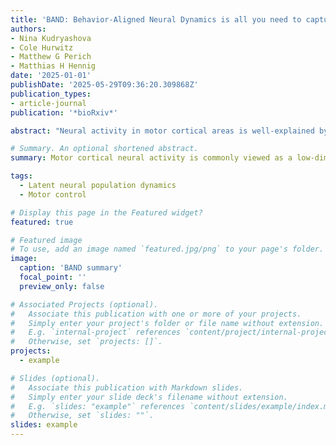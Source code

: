 ```yaml
---
title: 'BAND: Behavior-Aligned Neural Dynamics is all you need to capture motor corrections'
authors:
- Nina Kudryashova
- Cole Hurwitz
- Matthew G Perich
- Matthias H Hennig
date: '2025-01-01'
publishDate: '2025-05-29T09:36:20.309868Z'
publication_types:
- article-journal
publication: '*bioRxiv*'

abstract: "Neural activity in motor cortical areas is well-explained by latent neural population dynamics: the motor preparation phase sets the initial condition for the movement while the dynamics that unfold during the motor execution phase orchestrate the sequence of muscle activations. While preparatory activity explains a large fraction of both neural and behavior variability during the execution of a planned movement, it cannot account for corrections and adjustments during movements as this requires sensory feedback not available during planning. Therefore, accounting for unplanned, sensoryguided movement requires knowledge of relevant inputs to the motor cortex from other brain areas. Here, we provide evidence that these inputs cause transient deviations from an autonomous neural population trajectory, and show that these dynamics cannot be found by unsupervised inference methods. We introduce the new Behavior-Aligned Neural Dynamics (BAND) model, which exploits semi-supervised learning to predict both planned and unplanned movements from neural activity in the motor cortex that can be missed by unsupervised inference methods. Our analysis using BAND suggests that 1) transient motor corrections are encoded in small neural variability; 2) motor corrections are encoded in a sparse sub-population of primary motor cortex neurons (M1); and 3) combining latent dynamical modeling with behavior supervision allows for capturing both the movement plan and corrections."

# Summary. An optional shortened abstract.
summary: Motor cortical neural activity is commonly viewed as a low-dimensional dynamics evolving from the movement preparation state, which explains the most of both neural and behavioral variability. We found that movement corrections to unexpected behavior perturbations do not follow the same pattern, with only a small fraction of neural variability explaining large changes in behavior. We show that capturing both movement planning and corrections requires models that incorporate dynamics and weak behavior supervision. We characterize the bidirectional relationships between motor cortical activity and behavior, identifying neural code for both feedforward and feedback-driven motor control.

tags:
  - Latent neural population dynamics
  - Motor control

# Display this page in the Featured widget?
featured: true

# Featured image
# To use, add an image named `featured.jpg/png` to your page's folder.
image:
  caption: 'BAND summary'
  focal_point: ''
  preview_only: false

# Associated Projects (optional).
#   Associate this publication with one or more of your projects.
#   Simply enter your project's folder or file name without extension.
#   E.g. `internal-project` references `content/project/internal-project/index.md`.
#   Otherwise, set `projects: []`.
projects:
  - example

# Slides (optional).
#   Associate this publication with Markdown slides.
#   Simply enter your slide deck's filename without extension.
#   E.g. `slides: "example"` references `content/slides/example/index.md`.
#   Otherwise, set `slides: ""`.
slides: example
---
```

